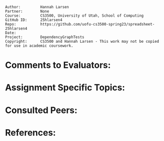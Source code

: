 ﻿```
Author:			Hannah Larsen
Partner:		None
Course:			CS3500, University of Utah, School of Computing
GitHub ID:		25hlarsen4
Repo:			https://github.com/uofu-cs3500-spring23/spreadsheet-25hlarsen4
Date:			
Project:	  	DependencyGraphTests
Copyright:		CS3500 and Hannah Larsen - This work may not be copied for use in academic coursework.
```


# Comments to Evaluators:



# Assignment Specific Topics:



# Consulted Peers:



# References:

